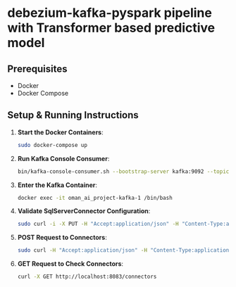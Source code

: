 # debezium-kafka-pyspark pipeline with Transformer based predictive model

## Prerequisites
- Docker
- Docker Compose

## Setup & Running Instructions

1. **Start the Docker Containers**:
    ```bash
    sudo docker-compose up
    ```

2. **Run Kafka Console Consumer**:
    ```bash
    bin/kafka-console-consumer.sh --bootstrap-server kafka:9092 --topic server1.Naveed.dbo.Table1 --from-beginning
    ```

3. **Enter the Kafka Container**:
    ```bash
    docker exec -it oman_ai_project-kafka-1 /bin/bash
    ```

4. **Validate SqlServerConnector Configuration**:
    ```bash
    sudo curl -i -X PUT -H "Accept:application/json" -H "Content-Type:application/json" localhost:8083/connector-plugins/io.debezium.connector.sqlserver.SqlServerConnector/config/validate -d @payload.json
    ```

5. **POST Request to Connectors**:
    ```bash
    sudo curl -H "Accept:application/json" -H "Content-Type:application/json" -X POST -d @payload1.json http://localhost:8083/connectors
    ```

6. **GET Request to Check Connectors**:
    ```bash
    curl -X GET http://localhost:8083/connectors
    ```
